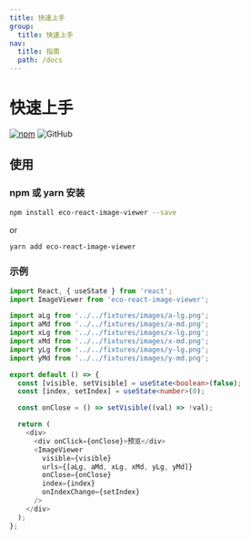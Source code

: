 ```yaml
---
title: 快速上手
group:
  title: 快速上手
nav:
  title: 指南
  path: /docs
---
```


# 快速上手

[![npm][npm]][npm-url] ![GitHub](@/fixtures/svg/mit.svg)

## 使用

### npm 或 yarn 安装

```bash
npm install eco-react-image-viewer --save
```

or

```bash
yarn add eco-react-image-viewer
```

### 示例

```ts
import React, { useState } from 'react';
import ImageViewer from 'eco-react-image-viewer';

import aLg from '../../fixtures/images/a-lg.png';
import aMd from '../../fixtures/images/a-md.png';
import xLg from '../../fixtures/images/x-lg.png';
import xMd from '../../fixtures/images/x-md.png';
import yLg from '../../fixtures/images/y-lg.png';
import yMd from '../../fixtures/images/y-md.png';

export default () => {
  const [visible, setVisible] = useState<boolean>(false);
  const [index, setIndex] = useState<number>(0);

  const onClose = () => setVisible((val) => !val);

  return (
    <div>
      <div onClick={onClose}>预览</div>
      <ImageViewer
        visible={visible}
        urls={[aLg, aMd, xLg, xMd, yLg, yMd]}
        onClose={onClose}
        index={index}
        onIndexChange={setIndex}
      />
    </div>
  );
};
```

[npm]: https://img.shields.io/npm/v/eco-react-image-viewer.svg
[npm-url]: https://www.npmjs.com/package/eco-react-image-viewer
